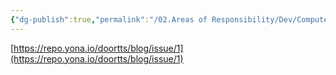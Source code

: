 ```yaml
---
{"dg-publish":true,"permalink":"/02.Areas of Responsibility/Dev/Computer Science & Tech Basic/TDD/","tags":["dev","tdd","test"],"noteIcon":""}
---
```



[https://repo.yona.io/doortts/blog/issue/1](https://repo.yona.io/doortts/blog/issue/1)
